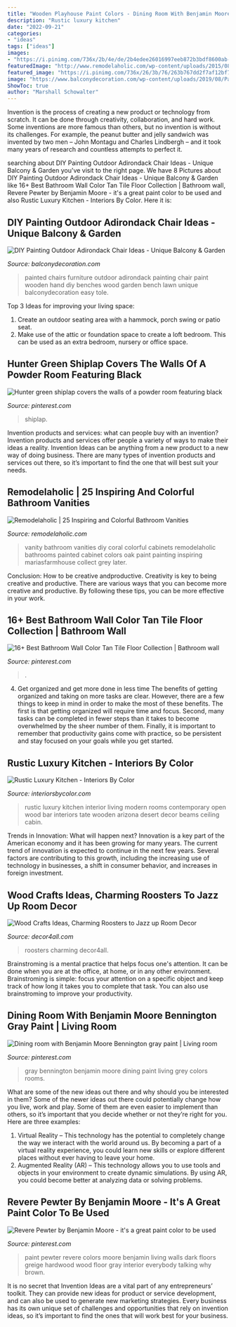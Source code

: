 ```yaml
---
title: "Wooden Playhouse Paint Colors - Dining Room With Benjamin Moore Bennington Gray Paint"
description: "Rustic luxury kitchen"
date: "2022-09-21"
categories:
- "ideas"
tags: ["ideas"]
images:
- "https://i.pinimg.com/736x/2b/4e/de/2b4edee26016997eeb872b3bdf8600ab--colorful-rooms-gray-wall-paints.jpg"
featuredImage: "http://www.remodelaholic.com/wp-content/uploads/2015/08/102339026-vanity-crop.jpg.rendition.largest.jpg"
featured_image: "https://i.pinimg.com/736x/26/3b/76/263b767dd2f7af12bf729f70c6de437a.jpg"
image: "https://www.balconydecoration.com/wp-content/uploads/2019/08/Painted-Adirondack-Chairs-40.jpg"
ShowToc: true
author: "Marshall Schowalter"
---
```



Invention is the process of creating a new product or technology from scratch. It can be done through creativity, collaboration, and hard work. Some inventions are more famous than others, but no invention is without its challenges. For example, the peanut butter and jelly sandwich was invented by two men – John Montagu and Charles Lindbergh – and it took many years of research and countless attempts to perfect it.

	

		
searching about DIY Painting Outdoor Adirondack Chair Ideas - Unique Balcony &amp; Garden you've visit to the right page. We have 8 Pictures about DIY Painting Outdoor Adirondack Chair Ideas - Unique Balcony &amp; Garden like 16+ Best Bathroom Wall Color Tan Tile Floor Collection | Bathroom wall, Revere Pewter by Benjamin Moore - it&#039;s a great paint color to be used and also Rustic Luxury Kitchen - Interiors By Color. Here it is:
		
    
## DIY Painting Outdoor Adirondack Chair Ideas - Unique Balcony &amp; Garden

<img loading=lazy src="https://www.balconydecoration.com/wp-content/uploads/2019/08/Painted-Adirondack-Chairs-40.jpg" onerror="this.onerror=null;this.src='https://tse4.mm.bing.net/th?id=OIP.rE6WIuIpTdcJ7JbAgvewDAHaLK&amp;pid=15.1';" alt="DIY Painting Outdoor Adirondack Chair Ideas - Unique Balcony &amp; Garden">

_Source: balconydecoration.com_

>painted chairs furniture outdoor adirondack painting chair paint wooden hand diy benches wood garden bench lawn unique balconydecoration easy tole. 

	

Top 3 Ideas for improving your living space:
1. Create an outdoor seating area with a hammock, porch swing or patio seat.
2. Make use of the attic or foundation space to create a loft bedroom. This can be used as an extra bedroom, nursery or office space.

    
## Hunter Green Shiplap Covers The Walls Of A Powder Room Featuring Black

<img loading=lazy src="https://i.pinimg.com/736x/31/18/33/311833431fd6ae85c77a68a2c15595a1.jpg" onerror="this.onerror=null;this.src='https://tse2.mm.bing.net/th?id=OIP.PrCSpF82lqSI8fQTrdeh7QHaLH&amp;pid=15.1';" alt="Hunter green shiplap covers the walls of a powder room featuring black">

_Source: pinterest.com_

>shiplap. 

	

Invention products and services: what can people buy with an invention?
Invention products and services offer people a variety of ways to make their ideas a reality. Invention Ideas can be anything from a new product to a new way of doing business. There are many types of invention products and services out there, so it’s important to find the one that will best suit your needs.

    
## Remodelaholic | 25 Inspiring And Colorful Bathroom Vanities

<img loading=lazy src="http://www.remodelaholic.com/wp-content/uploads/2015/08/102339026-vanity-crop.jpg.rendition.largest.jpg" onerror="this.onerror=null;this.src='https://tse2.mm.bing.net/th?id=OIP.SadsPTPlnI3ZdNxf1VlJxAHaJ3&amp;pid=15.1';" alt="Remodelaholic | 25 Inspiring and Colorful Bathroom Vanities">

_Source: remodelaholic.com_

>vanity bathroom vanities diy coral colorful cabinets remodelaholic bathrooms painted cabinet colors oak paint painting inspiring mariasfarmhouse collect grey later. 

	

Conclusion: How to be creative andproductive.
Creativity is key to being creative and productive. There are various ways that you can become more creative and productive. By following these tips, you can be more effective in your work.

    
## 16+ Best Bathroom Wall Color Tan Tile Floor Collection | Bathroom Wall

<img loading=lazy src="https://i.pinimg.com/736x/cb/6d/bd/cb6dbd7a23abce132c3e21d42051b8b4.jpg" onerror="this.onerror=null;this.src='https://tse1.mm.bing.net/th?id=OIP.O0iacDxxQQTMVcGz3x1oRAHaLH&amp;pid=15.1';" alt="16+ Best Bathroom Wall Color Tan Tile Floor Collection | Bathroom wall">

_Source: pinterest.com_

>. 

	

4) Get organized and get more done in less time
The benefits of getting organized and taking on more tasks are clear. However, there are a few things to keep in mind in order to make the most of these benefits. The first is that getting organized will require time and focus. Second, many tasks can be completed in fewer steps than it takes to become overwhelmed by the sheer number of them. Finally, it is important to remember that productivity gains come with practice, so be persistent and stay focused on your goals while you get started.

    
## Rustic Luxury Kitchen - Interiors By Color

<img loading=lazy src="http://www.interiorsbycolor.com/wp-content/uploads/2013/10/luxury-rustic-living-room-kitchen-interior-design.jpg" onerror="this.onerror=null;this.src='https://tse3.mm.bing.net/th?id=OIP.XGF9gkwjjB_SSKZUjjiJnQHaJQ&amp;pid=15.1';" alt="Rustic Luxury Kitchen - Interiors By Color">

_Source: interiorsbycolor.com_

>rustic luxury kitchen interior living modern rooms contemporary open wood bar interiors tate wooden arizona desert decor beams ceiling cabin. 

	

Trends in Innovation: What will happen next?
Innovation is a key part of the American economy and it has been growing for many years. The current trend of innovation is expected to continue in the next few years. Several factors are contributing to this growth, including the increasing use of technology in businesses, a shift in consumer behavior, and increases in foreign investment.

    
## Wood Crafts Ideas, Charming Roosters To Jazz Up Room Decor

<img loading=lazy src="https://decor4all.com/wp-content/uploads/2017/09/handmade-decorations-rooster-crafts-10.jpg" onerror="this.onerror=null;this.src='https://tse3.mm.bing.net/th?id=OIP.bvWTmdba3RsSmJ1aZPin5QHaJ7&amp;pid=15.1';" alt="Wood Crafts Ideas, Charming Roosters to Jazz up Room Decor">

_Source: decor4all.com_

>roosters charming decor4all. 

	

Brainstroming is a mental practice that helps focus one's attention. It can be done when you are at the office, at home, or in any other environment. Brainstroming is simple: focus your attention on a specific object and keep track of how long it takes you to complete that task. You can also use brainstroming to improve your productivity.

    
## Dining Room With Benjamin Moore Bennington Gray Paint | Living Room

<img loading=lazy src="https://i.pinimg.com/736x/2b/4e/de/2b4edee26016997eeb872b3bdf8600ab--colorful-rooms-gray-wall-paints.jpg" onerror="this.onerror=null;this.src='https://tse4.mm.bing.net/th?id=OIP.QAGYwQZutGlN2kRstAZdxAHaJ4&amp;pid=15.1';" alt="Dining room with Benjamin Moore Bennington gray paint | Living room">

_Source: pinterest.com_

>gray bennington benjamin moore dining paint living grey colors rooms. 

	

What are some of the new ideas out there and why should you be interested in them?
Some of the newer ideas out there could potentially change how you live, work and play. Some of them are even easier to implement than others, so it’s important that you decide whether or not they’re right for you. Here are three examples: 
1) Virtual Reality – This technology has the potential to completely change the way we interact with the world around us. By becoming a part of a virtual reality experience, you could learn new skills or explore different places without ever having to leave your home. 
2) Augmented Reality (AR) – This technology allows you to use tools and objects in your environment to create dynamic simulations. By using AR, you could become better at analyzing data or solving problems.

    
## Revere Pewter By Benjamin Moore - It&#039;s A Great Paint Color To Be Used

<img loading=lazy src="https://i.pinimg.com/736x/26/3b/76/263b767dd2f7af12bf729f70c6de437a.jpg" onerror="this.onerror=null;this.src='https://tse4.mm.bing.net/th?id=OIP.8e42Ew4KKWd3B7JZbqrt3AHaLB&amp;pid=15.1';" alt="Revere Pewter by Benjamin Moore - it&#039;s a great paint color to be used">

_Source: pinterest.com_

>paint pewter revere colors moore benjamin living walls dark floors greige hardwood wood floor gray interior everybody talking why brown. 

	

It is no secret that Invention Ideas are a vital part of any entrepreneurs’ toolkit. They can provide new ideas for product or service development, and can also be used to generate new marketing strategies. Every business has its own unique set of challenges and opportunities that rely on invention ideas, so it’s important to find the ones that will work best for your business.

